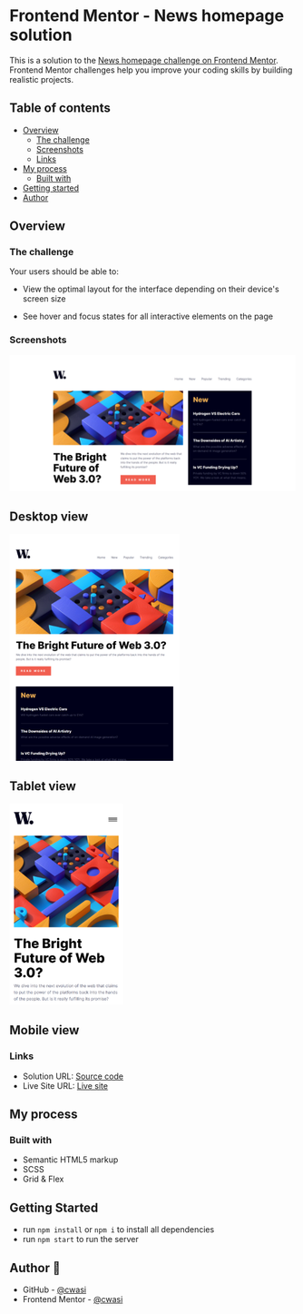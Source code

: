 # Frontend Mentor - News homepage solution

This is a solution to the [News homepage challenge on Frontend Mentor](https://www.frontendmentor.io/challenges/news-homepage-H6SWTa1MFl). Frontend Mentor challenges help you improve your coding skills by building realistic projects.

## Table of contents

- [Overview](#overview)
  - [The challenge](#the-challenge)
  - [Screenshots](#screenshots)
  - [Links](#links)
- [My process](#my-process)
  - [Built with](#built-with)
- [Getting started](#getting-started)
- [Author](#author)

## Overview

### The challenge

Your users should be able to:

- View the optimal layout for the interface depending on their device's screen size

- See hover and focus states for all interactive elements on the page

### Screenshots

<img src="./screenshots/Desktop-view.png">

## Desktop view

<img src="./screenshots/Tablet-view.png" width=300rem>

## Tablet view

<img src="./screenshots/Mobile-view.png" width=200>

## Mobile view

### Links

- Solution URL: [Source code](https://github.com/cwasi/news-homepage)
- Live Site URL: [Live site](https://cwasi-news-homepage-page.netlify.app/)

## My process

### Built with

- Semantic HTML5 markup
- SCSS
- Grid & Flex

## Getting Started

- run `npm install` or `npm i` to install all dependencies
- run `npm start` to run the server

## Author 👦

- GitHub - [@cwasi](https://github.com/cwasi)
- Frontend Mentor - [@cwasi](https://www.frontendmentor.io/profile/cwasi)
